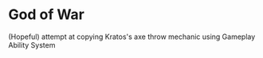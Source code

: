 # God of War

(Hopeful) attempt at copying Kratos's axe throw mechanic using Gameplay Ability System
